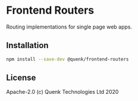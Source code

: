 # Frontend Routers

Routing implementations for single page web apps.

## Installation

```sh
npm install --save-dev @quenk/frontend-routers
```

## License

Apache-2.0 (c) Quenk Technologies Ltd 2020
